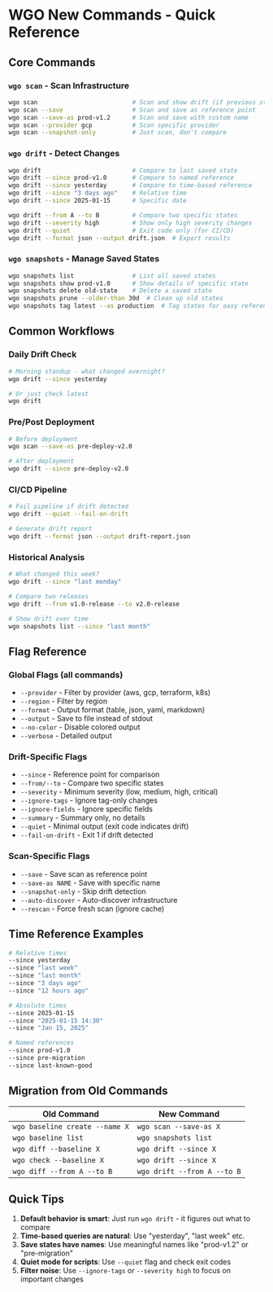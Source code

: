 # WGO New Commands - Quick Reference

## Core Commands

### `wgo scan` - Scan Infrastructure
```bash
wgo scan                          # Scan and show drift (if previous state exists)
wgo scan --save                   # Scan and save as reference point
wgo scan --save-as prod-v1.2      # Scan and save with custom name
wgo scan --provider gcp           # Scan specific provider
wgo scan --snapshot-only          # Just scan, don't compare
```

### `wgo drift` - Detect Changes
```bash
wgo drift                         # Compare to last saved state
wgo drift --since prod-v1.0       # Compare to named reference
wgo drift --since yesterday       # Compare to time-based reference
wgo drift --since "3 days ago"    # Relative time
wgo drift --since 2025-01-15      # Specific date

wgo drift --from A --to B         # Compare two specific states
wgo drift --severity high         # Show only high severity changes
wgo drift --quiet                 # Exit code only (for CI/CD)
wgo drift --format json --output drift.json  # Export results
```

### `wgo snapshots` - Manage Saved States
```bash
wgo snapshots list                # List all saved states
wgo snapshots show prod-v1.0      # Show details of specific state
wgo snapshots delete old-state    # Delete a saved state
wgo snapshots prune --older-than 30d  # Clean up old states
wgo snapshots tag latest --as production  # Tag states for easy reference
```

## Common Workflows

### Daily Drift Check
```bash
# Morning standup - what changed overnight?
wgo drift --since yesterday

# Or just check latest
wgo drift
```

### Pre/Post Deployment
```bash
# Before deployment
wgo scan --save-as pre-deploy-v2.0

# After deployment
wgo drift --since pre-deploy-v2.0
```

### CI/CD Pipeline
```bash
# Fail pipeline if drift detected
wgo drift --quiet --fail-on-drift

# Generate drift report
wgo drift --format json --output drift-report.json
```

### Historical Analysis
```bash
# What changed this week?
wgo drift --since "last monday"

# Compare two releases
wgo drift --from v1.0-release --to v2.0-release

# Show drift over time
wgo snapshots list --since "last month"
```

## Flag Reference

### Global Flags (all commands)
- `--provider` - Filter by provider (aws, gcp, terraform, k8s)
- `--region` - Filter by region
- `--format` - Output format (table, json, yaml, markdown)
- `--output` - Save to file instead of stdout
- `--no-color` - Disable colored output
- `--verbose` - Detailed output

### Drift-Specific Flags
- `--since` - Reference point for comparison
- `--from/--to` - Compare two specific states  
- `--severity` - Minimum severity (low, medium, high, critical)
- `--ignore-tags` - Ignore tag-only changes
- `--ignore-fields` - Ignore specific fields
- `--summary` - Summary only, no details
- `--quiet` - Minimal output (exit code indicates drift)
- `--fail-on-drift` - Exit 1 if drift detected

### Scan-Specific Flags
- `--save` - Save scan as reference point
- `--save-as NAME` - Save with specific name
- `--snapshot-only` - Skip drift detection
- `--auto-discover` - Auto-discover infrastructure
- `--rescan` - Force fresh scan (ignore cache)

## Time Reference Examples

```bash
# Relative times
--since yesterday
--since "last week"  
--since "last month"
--since "3 days ago"
--since "12 hours ago"

# Absolute times
--since 2025-01-15
--since "2025-01-15 14:30"
--since "Jan 15, 2025"

# Named references
--since prod-v1.0
--since pre-migration
--since last-known-good
```

## Migration from Old Commands

| Old Command | New Command |
|------------|-------------|
| `wgo baseline create --name X` | `wgo scan --save-as X` |
| `wgo baseline list` | `wgo snapshots list` |
| `wgo diff --baseline X` | `wgo drift --since X` |
| `wgo check --baseline X` | `wgo drift --since X` |
| `wgo diff --from A --to B` | `wgo drift --from A --to B` |

## Quick Tips

1. **Default behavior is smart**: Just run `wgo drift` - it figures out what to compare
2. **Time-based queries are natural**: Use "yesterday", "last week" etc.
3. **Save states have names**: Use meaningful names like "prod-v1.2" or "pre-migration"
4. **Quiet mode for scripts**: Use `--quiet` flag and check exit codes
5. **Filter noise**: Use `--ignore-tags` or `--severity high` to focus on important changes